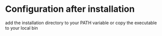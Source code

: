 # Configuration after installation
add the installation directory to your PATH variable or copy the executable to your local bin

